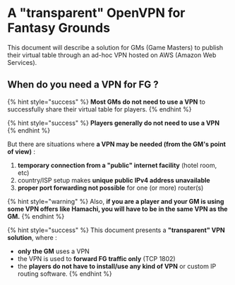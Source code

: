 # A "transparent" OpenVPN for Fantasy Grounds

This document will describe a solution for GMs \(Game Masters\) to publish their virtual table through an ad-hoc VPN hosted on AWS \(Amazon Web Services\).

## When do you need a VPN for FG ?

{% hint style="success" %}
**Most GMs do not need to use a VPN** to successfully share their virtual table for players.
{% endhint %}

{% hint style="success" %}
**Players generally do not need to use a VPN**
{% endhint %}

But there are situations where **a VPN may be needed \(from the GM's point of view\)** :

1. **temporary connection from a "public" internet facility** \(hotel room, etc\)
2. country/ISP setup makes **unique public IPv4 address unavailable**
3. **proper port forwarding not possible** for one \(or more\) router\(s\)

{% hint style="warning" %}
Also, **if you are a player and your GM is using some VPN offers like Hamachi, you will have to be in the same VPN as the GM.**
{% endhint %}

{% hint style="success" %}
This document presents a **"transparent" VPN solution**, where :

* **only the GM** uses a VPN
* the VPN is used to **forward FG traffic only** \(TCP 1802\)
* the **players do not have to install/use any kind of VPN** or custom IP routing software.
{% endhint %}

